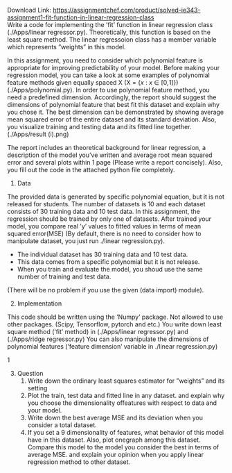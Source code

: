 Download Link: https://assignmentchef.com/product/solved-ie343-assignment1-fit-function-in-linear-regression-class
<br>
Write a code for implementing the ’fit’ function in linear regression class (./Apps/linear regressor.py). Theoretically, this function is based on the least square method. The linear regressoion class has a member variable which represents ”weights” in this model.

In this assignment, you need to consider which polynomial feature is appropriate for improving predictability of your model. Before making your regression model, you can take a look at some examples of polynomial feature methods given equally spaced X (X = {<em>x </em>: <em>x </em>∈ [0<em>,</em>1]}) (./Apps/polynomial.py). In order to use polynomial feature method, you need a predefined dimension. Accordingly, the report should suggest the dimensions of polynomial feature that best fit this dataset and explain why you chose it. The best dimension can be demonstrated by showing average mean squared error of the entire dataset and its standard deviation. Also, you visualize training and testing data and its fitted line together. (./Apps/result (i).png)

The report includes an theoretical background for linear regression, a description of the model you’ve written and average root mean squared error and several plots within 1 page (Please write a report concisely). Also, you fill out the code in the attached python file completely.

<ol>

 <li>Data</li>

</ol>

The provided data is generated by specific polynomial equation, but it is not released for students. The number of datasets is 10 and each dataset consists of 30 training data and 10 test data. In this assignment, the regression should be trained by only one of datasets. After trained your model, you compare real ’y’ values to fitted values in terms of mean squared error(MSE) (By default, there is no need to consider how to manipulate dataset, you just run ./linear regression.py).

<ul>

 <li>The individual dataset has 30 training data and 10 test data.</li>

 <li>This data comes from a specific polynomial but it is not release.</li>

 <li>When you train and evaluate the model, you shoud use the same number of training and test data.</li>

</ul>

(There will be no problem if you use the given (data import) module).

<ol start="2">

 <li>Implementation</li>

</ol>

This code should be written using the ’Numpy’ package. Not allowed to use other packages. (Scipy, Tensorflow, pytorch and etc.) You write down least square method (’fit’ method) in (./Apps/linear regressor.py) and (./Apps/ridge regressor.py) You can also manipulate the dimensions of polynomial features (’feature dimension’ variable in ./linear regression.py)

1

<ol start="3">

 <li>Question

  <ol>

   <li>Write down the ordinary least squares estimator for ”weights” and its setting</li>

   <li>Plot the train, test data and fitted line in any dataset. and explain why you choose the dimensionality offeatures with respect to data and your model.</li>

   <li>Write down the best average MSE and its deviation when you consider a total dataset.</li>

   <li>If you set a 9 dimensionality of features, what behavior of this model have in this dataset. Also, plot onegraph among this dataset. Compare this model to the model you consider the best in terms of average MSE. and explain your opinion when you apply linear regression method to other dataset.</li>

  </ol></li>

</ol>